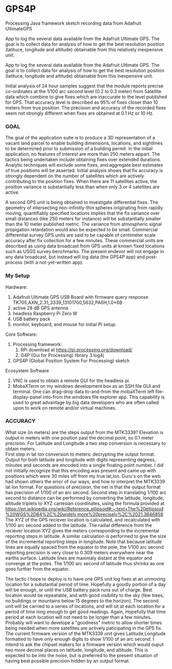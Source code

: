 # GPS4P

 Processing Java framework sketch recording data from Adafruit UltimateGPS  

App to log the several data available from the Adafruit Ultimate GPS.  The goal is to collect data for analysis of how to get the best resolution position (latituce, longitude and altitude) obtainable from this relatively inexpensive unit.

App to log the several data available from the Adafruit Ultimate GPS. The goal is to collect data for analysis of how to get the best resolution position (latituce, longitude and altitude) obtainable from this inexpensive unit.

Initial analysis of 24 hour samples suggest that the module reports precise co-ordinates at the 1/100 arc second level (0.2 to 0.3 meter) from Satellite data which combine to give fixes which are inaccurate to the level published for GPS.   That accuracy level is described as 95% of fixes closer than 10 meters from true position.   The precision and accuracy of the recorded fixes seem not strongly different when fixes are obtained at 0.1 Hz or 10 Hz.  

### GOAL

The goal of the application suite is to produce a 3D representation of a vacant land parcel to enable building dimensions, locations, and sightlines to be determined prior to submission of a building permit.  In the initial application, no features of interest are more than 250 meters appart.  The tactics being undertaken include obtaining fixes over extended durations.  Analytic techniques will exclude some fixes, and aggregate best estimates of true positions will be asserted. Initial analysis shows that fix accuracy is strongly dependent on the number of satellites which are actively contributing to the position fixes.  When there are 11 satellites active, the position variance is substantially less than when only 3 or 4 satellites are active.

A second GPS unit is being obtained to investigate differential fixes.  The geometry of intersecting non-infinitly-thin spheres originating from rapidly moving, quantifiably specified locations implies that the fix variance over small distances (like 250 meters for instance) will be substantially smaller than the 10 meter published metric.  The variance from atmospheric signal propigation retardation would also be expected to be small.  Commercial differential survey GPS units are said to be capable of centimeter scale accuracy after fix collection for a few minutes.  These commercial units are described as using data broadcast from GPS units at known fixed locations such as USGS survey benchmarks.  The present endevor will not engage in any data broadcast, but instead will log data (the GPS4P app) and post-process (with a not-yet-written app).

### My Setup

Hardware:

1. Adafruit Ultimate GPS USB Board with firmware query response TK705,AXN_2.31_3339_13101700,5632,PA6H,1.0*6B
2. active 28 dB GPS antenna
3. headless Raspberry Pi Zero W
4. USB battery pack
5. monitor, keyboard, and mouse for initial PI setup. 

Core Software:

1. Processing framework: 
   1. RPi download at https://pi.processing.org/download/ 
   2. G4P (Gui for Processing) library
      3.log4j 
2. GPS4P (Global Position System For Processing) sketch

Ecosystem Software

1. VNC is used to obtain a remote GUI for the headless pi.  
2. MobaXTerm on my windows development box as an SSH file GUI and terminal.  One can drag-drop data to-and-from the mobaXTerm left file-display-panel into-from the windows file explorer app.  This capability is used to great advantage by big data developers who are often called upon to work on remote and/or virtual machines.

### ACCURACY

What size (in meters) are the steps output from the MTK3339?   Elevation is output in meters with one position past the decimal point, so 0.1 meter precision.  For Latitude and Longitude a two step conversion is necessary to obtain meters.   
    First step in lat lon conversion to meters: decrypting the output format. Output for both latitude and longitude with digits representing degrees, minutes and seconds are encoded into a single floating point number.   I did not initially recognize that this encoding was present and came up with positions which were 30 miles off from my true lat,lon.   Guru's on the web had shown others the error of our ways, and how to interpret the MTK3339 lat lon format.  For questions of precision, the net is that the output format has precision of 1/100 of an arc second.
    Second step in translating 1/100 arc second to distance can be performed by converting the latitude, longitude, altitude triplets to XYZ cartesian coordinates, using the formula provided at https://en.wikipedia.org/wiki/Reference_ellipsoid#:~:text=The%20ellipsoid%20WGS%2D84%2C%20widely,more%20precisely%2C%2021.3846858
    The XYZ of the GPS reciever location is calculated, and recalculated with 1/100 arc second added to the latitude.  The radial difference from the reciever location XYZ gives the meters corresponding to the incremental reporting steps in latitude.   A similar calculation is performed to give the size of the incremental reporting steps in longitude.  Note that because latitude lines are equally spaced from the equator to the pole, the 1/100 arc second reporting
    precision is very close to 0.309 meters everywhere near the earths surface.   Latitude lines are maximaly distant at the equator and converge at the poles.   The 1/100 arc second of latitude thus shrinks as one goes further from the equator.

The tactic I hope to deploy is to have one GPS unit log fixes at an unmoving location for a substantial period of time.   Hopefully a goodly portion of a day will be enough, or until the USB battery pack runs out of charge.   Best location would be repeatable, and with good visibility to the sky (few trees, no buildings or mountains below 15 degrees to the horizon).   The second unit will be carried to a series of locations, and will sit at each location for a period of time long enough to get good readings.  Again, Hopefully that time period at each location will not need to be longer than a few minutes.  Probably will want to develope a "goodness" metric to allow shorter times being needed when more satellites are actively paticipating in the GPS fix.
   The current firmware version of the MTK3339 unit gives Latitude,Longitude formatted to have only enough digits to show 1/100 of an arc second.  I intend to ask the chipset makers for a firmware version which would ouput two more decimal places on latitude, longitude, and altitude.   This is expected to be into the noise, but is preferred to the present situation of having best possible precision hidden by an output format.
